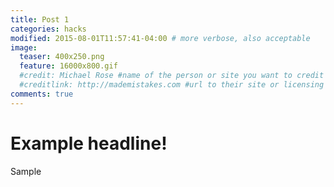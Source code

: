 ```yaml
---
title: Post 1
categories: hacks
modified: 2015-08-01T11:57:41-04:00 # more verbose, also acceptable
image:
  teaser: 400x250.png
  feature: 16000x800.gif
  #credit: Michael Rose #name of the person or site you want to credit
  #creditlink: http://mademistakes.com #url to their site or licensing
comments: true
---
```



# Example headline!
Sample
